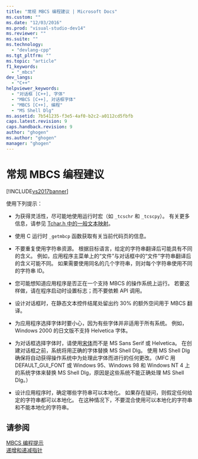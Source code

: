 ```yaml
---
title: "常规 MBCS 编程建议 | Microsoft Docs"
ms.custom: ""
ms.date: "12/03/2016"
ms.prod: "visual-studio-dev14"
ms.reviewer: ""
ms.suite: ""
ms.technology: 
  - "devlang-cpp"
ms.tgt_pltfrm: ""
ms.topic: "article"
f1_keywords: 
  - "_mbcs"
dev_langs: 
  - "C++"
helpviewer_keywords: 
  - "对话框 [C++], 字体"
  - "MBCS [C++], 对话框字体"
  - "MBCS [C++], 编程"
  - "MS Shell Dlg"
ms.assetid: 7b541235-f3e5-4af0-b2c2-a0112cd5fbfb
caps.latest.revision: 9
caps.handback.revision: 9
author: "ghogen"
ms.author: "ghogen"
manager: "ghogen"
---
```

# 常规 MBCS 编程建议
[!INCLUDE[vs2017banner](../assembler/inline/includes/vs2017banner.md)]

使用下列提示：  
  
-   为获得灵活性，尽可能地使用运行时宏（如 `_tcschr` 和 `_tcscpy`）。  有关更多信息，请参见 [Tchar.h 中的一般文本映射](../text/generic-text-mappings-in-tchar-h.md)。  
  
-   使用 C 运行时 `_getmbcp` 函数获取有关当前代码页的信息。  
  
-   不要重复使用字符串资源。  根据目标语言，给定的字符串翻译后可能具有不同的含义。  例如，应用程序主菜单上的“文件”与对话框中的“文件”字符串翻译后的含义可能不同。  如果需要使用同名的几个字符串，则对每个字符串使用不同的字符串 ID。  
  
-   您可能想知道应用程序是否正在一个支持 MBCS 的操作系统上运行。  若要这样做，请在程序启动时设置标志；而不要依赖 API 调用。  
  
-   设计对话框时，在静态文本控件结尾处留出约 30% 的额外空间用于 MBCS 翻译。  
  
-   为应用程序选择字体时要小心，因为有些字体并非适用于所有系统。  例如，Windows 2000 的日文版不支持 Helvetica 字体。  
  
-   为对话框选择字体时，请使用[宋体](http://msdn.microsoft.com/library/windows/desktop/dd374112)而不是 MS Sans Serif 或 Helvetica。  在创建对话框之前，系统将用正确的字体替换 MS Shell Dlg。  使用 MS Shell Dlg 确保将自动获得操作系统中为处理此字体而进行的任何更改。（MFC 用 DEFAULT\_GUI\_FONT 或 Windows 95、Windows 98 和 Windows NT 4 上的系统字体来替换 MS Shell Dlg，原因是这些系统不能正确处理 MS Shell Dlg。）  
  
-   设计应用程序时，确定哪些字符串可以本地化。  如果存在疑问，则假定任何给定的字符串都可以本地化。  在这种情况下，不要混合使用可以本地化的字符串和不能本地化的字符串。  
  
## 请参阅  
 [MBCS 编程提示](../text/mbcs-programming-tips.md)   
 [递增和递减指针](../text/incrementing-and-decrementing-pointers.md)